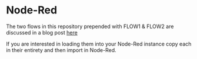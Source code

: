 # Node-Red
 The two flows in this repository prepended with FLOW1 & FLOW2 are discussed in a blog post [here](https://mwunderling.com/blog/smartheating.html)

 If you are interested in loading them into your Node-Red instance copy each in their entirety and then import in Node-Red.

 
